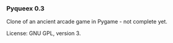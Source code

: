 ### Pyqueex 0.3

Clone of an ancient arcade game in Pygame - not complete yet.

License: GNU GPL, version 3.
